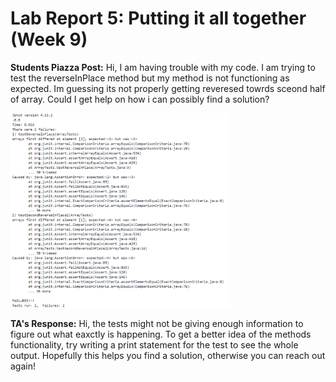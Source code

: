 # Lab Report 5: Putting it all together (Week 9)

 **Students Piazza Post:**
    Hi, I am having trouble with my code. I am trying to test the
    reverseInPlace method but my method is not functioning as expected.
    Im guessing its not properly getting reveresed towrds sceond half
    of array. Could I get help on how i can possibly find a solution?

  <img src="student_piazza-post.png" alt="Test Results" width="350"/>


**TA's Response:**
    Hi, the tests might not be giving enough information to figure out what eaxctly is happening. To get a better idea of the methods functionality, try writing a print statement for the test to see the whole output. Hopefully this helps you find a solution, otherwise you can reach out again!

  


  
    
